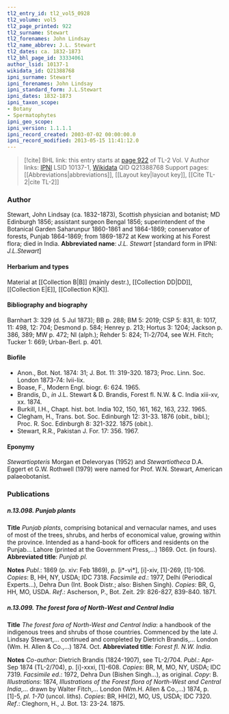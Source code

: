 ```yaml
---
tl2_entry_id: tl2_vol5_0928
tl2_volume: vol5
tl2_page_printed: 922
tl2_surname: Stewart
tl2_forenames: John Lindsay
tl2_name_abbrev: J.L. Stewart
tl2_dates: ca. 1832-1873
tl2_bhl_page_id: 33334061
author_lsid: 10137-1
wikidata_id: Q21388768
ipni_surname: Stewart
ipni_forenames: John Lindsay
ipni_standard_form: J.L.Stewart
ipni_dates: 1832-1873
ipni_taxon_scope: 
- Botany
- Spermatophytes
ipni_geo_scope: 
ipni_version: 1.1.1.1
ipni_record_created: 2003-07-02 00:00:00.0
ipni_record_modified: 2013-05-15 11:41:12.0
---
```


> [!cite] BHL link: this entry starts at [page 922](https://www.biodiversitylibrary.org/page/33334061) of TL-2 Vol. V
> Author links: [IPNI](https://www.ipni.org/a/10137-1) LSID 10137-1, [Wikidata](https://www.wikidata.org/wiki/Q21388768) QID Q21388768
> Support pages: [[Abbreviations|abbreviations]], [[Layout key|layout key]], [[Cite TL-2|cite TL-2]]

### Author

Stewart, John Lindsay (ca. 1832-1873), Scottish physician and botanist; MD Edinburgh 1856; assistant surgeon Bengal 1856; superintendent of the Botanical Garden Saharunpur 1860-1861 and 1864-1869; conservator of forests, Punjab 1864-1869; from 1869-1872 at Kew working at his Forest flora; died in India. 
**Abbreviated name**: *J.L. Stewart* \[standard form in IPNI: *J.L.Stewart*\]

#### Herbarium and types

Material at [[Collection B|B]] (mainly destr.), [[Collection DD|DD]], [[Collection E|E]], [[Collection K|K]].

#### Bibliography and biography

Barnhart 3: 329 (d. 5 Jul 1873); BB p. 288; BM 5: 2019; CSP 5: 831, 8: 1017, 11: 498, 12: 704; Desmond p. 584; Henrey p. 213; Hortus 3: 1204; Jackson p. 386, 389; MW p. 472; NI (alph.); Rehder 5: 824; Tl-2/704, see W.H. Fitch; Tucker 1: 669; Urban-Berl. p. 401.

#### Biofile

- Anon., Bot. Not. 1874: 31; J. Bot. 11: 319-320. 1873; Proc. Linn. Soc. London 1873-74: lvii-lix.
- Boase, F., Modern Engl. biogr. 6: 624. 1965.
- Brandis, D., *in* J.L. Stewart & D. Brandis, Forest fl. N.W. & C. India xiii-xv, xx. 1874.
- Burkill, I.H., Chapt. hist. bot. India 102, 150, 161, 162, 163, 232. 1965.
- Clegham, H., Trans. bot. Soc. Edinburgh 12: 31-33. 1876 (obit., bibl.); Proc. R. Soc. Edinburgh 8: 321-322. 1875 (obit.).
- Stewart, R.R., Pakistan J. For. 17: 356. 1967.

#### Eponymy

*Stewartiopteris* Morgan et Delevoryas (1952) and *Stewartiotheca* D.A. Eggert et G.W. Rothwell (1979) were named for Prof. W.N. Stewart, American palaeobotanist.

### Publications

##### n.13.098. Punjab plants

**Title**
*Punjab plants*, comprising botanical and vernacular names, and uses of most of the trees, shrubs, and herbs of economical value, growing within the province. Intended as a hand-book for officers and residents on the Punjab... Lahore (printed at the Government Press,...) 1869. Oct. (in fours).
**Abbreviated title**: *Punjab pl.*

**Notes**
*Publ*.: 1869 (p. xiv: Feb 1869), p. \[i\*-vi\*\], \[i\]-xiv, \[1\]-269, \[1\]-106. *Copies*: B, HH, NY, USDA; IDC 7318.
*Facsimile ed*.: 1977, Delhi (Periodical Experts...), Dehra Dun (Int. Book Distr.; also: Bishen Singh). *Copies*: BR, G, HH, MO, USDA.
*Ref*.: Ascherson, P., Bot. Zeit. 29: 826-827, 839-840. 1871.

##### n.13.099. The forest fora of North-West and Central India

**Title**
*The forest fora of North-West and Central India*: a handbook of the indigenous trees and shrubs of those countries. Commenced by the late J. Lindsay Stewart,... continued and completed by Dietrich Brandis,... London (Wm. H. Allen & Co.,...) 1874. Oct.
**Abbreviated title**: *Forest fl. N.W. India*.

**Notes**
*Co-author*: Dietrich Brandis (1824-1907), see TL-2/704.
*Publ*.: Apr-Sep 1874 (TL-2/704), p. \[i\]-xxxi, \[1\]-608. *Copies*: BR, M, MO, NY, USDA; IDC 7319.
*Facsimile ed*.: 1972, Dehra Dun (Bishen Singh...), as original. *Copy*: B.
*Illustrations*: 1874, *Illustrations of the Forest flora of North-West and Central India*,... drawn by Walter Fitch,... London (Wm.H. Allen & Co.,...) 1874, p. \[1\]-5, *pl. 1-70* (uncol. liths). *Copies*: BR, HH(2), MO, US, USDA; IDC 7320.
*Ref*.: Cleghorn, H., J. Bot. 13: 23-24. 1875.

